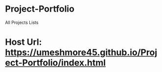 # Project-Portfolio
All Projects Lists



# Host Url: https://umeshmore45.github.io/Project-Portfolio/index.html
